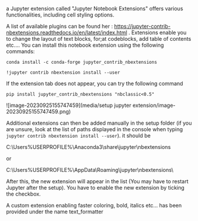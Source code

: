 a Jupyter extension called "Jupyter Notebook Extensions" offers various functionalities, including cell styling options. 

A list of available plugins can be found her : https://jupyter-contrib-nbextensions.readthedocs.io/en/latest/index.html . Extensions enable you to change the layout of text blocks, for;at codeblocks, add table of contents etc.... You can install this notebook extension using the following commands:

```
conda install -c conda-forge jupyter_contrib_nbextensions

!jupyter contrib nbextension install --user
```



If the extension tab does not appear, you can try the following command



```
pip install jupyter_contrib_nbextensions "nbclassic<0.5"
```



![image-20230925155747459](media/setup jupyter extension/image-20230925155747459.png)

Additional extensions can then be added manually in the setup folder (if you are unsure, look at the list of paths displayed in the console when typing `jupyter contrib nbextension install --user`). it should be

C:\Users\%USERPROFILE%\Anaconda3\share\jupyter\nbextensions

or

 C:\Users\%USERPROFILE%\AppData\Roaming\jupyter\nbextensions\

After this, the new extension will appear in the list (You may have to restart Jupyter after the setup). You have to enable the new extension by ticking the checkbox.

A custom extension enabling faster coloring, bold, italics etc... has been provided under the name text_formatter